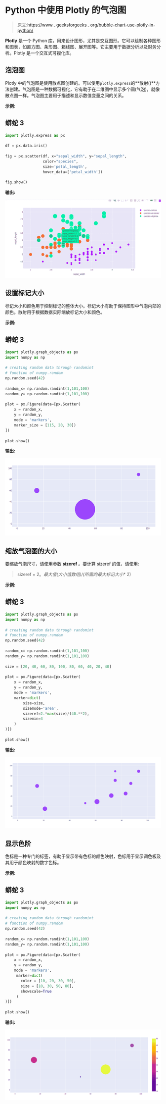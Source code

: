 # Python 中使用 Plotly 的气泡图

> 原文:[https://www . geeksforgeeks . org/bubble-chart-use-plotly-in-python/](https://www.geeksforgeeks.org/bubble-chart-using-plotly-in-python/)

**Plotly** 是一个 Python 库，用来设计图形，尤其是交互图形。它可以绘制各种图形和图表，如直方图、条形图、箱线图、展开图等。它主要用于数据分析以及财务分析。Plotly 是一个交互式可视化库。

## 泡泡图

Plotly 中的气泡图是使用散点图创建的。可以使用`plotly.express`的**散射()**方法创建。气泡图是一种数据可视化，它有助于在二维图中显示多个圆(气泡)，就像散点图一样。气泡图主要用于描述和显示数值变量之间的关系。

**示例:**

## 蟒蛇 3

```py
import plotly.express as px

df = px.data.iris()

fig = px.scatter(df, x="sepal_width", y="sepal_length",
                 color="species",
                 size='petal_length', 
                 hover_data=['petal_width'])

fig.show()
```

**输出:**

![](img/5ef584a2c0900baa855b7bb3a15e09df.png)

## 设置标记大小

标记大小和颜色用于控制标记的整体大小。标记大小有助于保持图形中气泡内部的颜色。散射用于根据数据实际缩放标记大小和颜色。

**示例:**

## 蟒蛇 3

```py
import plotly.graph_objects as px
import numpy as np

# creating random data through randomint 
# function of numpy.random 
np.random.seed(42)

random_x= np.random.randint(1,101,100) 
random_y= np.random.randint(1,101,100)

plot = px.Figure(data=[px.Scatter(
    x = random_x,
    y = random_y,
    mode = 'markers',
    marker_size = [115, 20, 30])
])

plot.show()
```

**输出:**

![](img/616ed89ad1138eb8bc4fba845a4f2ea3.png)

## 缩放气泡图的大小

要缩放气泡尺寸，请使用参数 **sizeref** 。要计算 sizeref 的值，请使用:

> sizeref = 2。*最大值(大小值数组)/(所需的最大标记大小** 2)

**示例:**

## 蟒蛇 3

```py
import plotly.graph_objects as px
import numpy as np

# creating random data through randomint 
# function of numpy.random 
np.random.seed(42)

random_x= np.random.randint(1,101,100) 
random_y= np.random.randint(1,101,100)

size = [20, 40, 60, 80, 100, 80, 60, 40, 20, 40]

plot = px.Figure(data=[px.Scatter(
    x = random_x,
    y = random_y,
    mode = 'markers',
    marker=dict(
        size=size,
        sizemode='area',
        sizeref=2.*max(size)/(40.**2),
        sizemin=4
    )
)])

plot.show()
```

**输出:**

![](img/2e7a3f408d66385cf54d576b80e7febf.png)

## 显示色阶

色标是一种专门的标签，有助于显示带有色标的颜色映射，色标用于显示调色板及其用于颜色映射的数字色标。

**示例:**

## 蟒蛇 3

```py
import plotly.graph_objects as px
import numpy as np

# creating random data through randomint 
# function of numpy.random 
np.random.seed(42)

random_x= np.random.randint(1,101,100) 
random_y= np.random.randint(1,101,100)

plot = px.Figure(data=[px.Scatter(
    x = random_x,
    y = random_y,
    mode = 'markers',
     marker=dict(
       color = [10, 20, 30, 50], 
       size = [10, 30, 50, 80],
       showscale=True
     )
)])

plot.show()
```

**输出:**

![](img/7c3fd63e321a2a9be0d78114fe942d24.png)